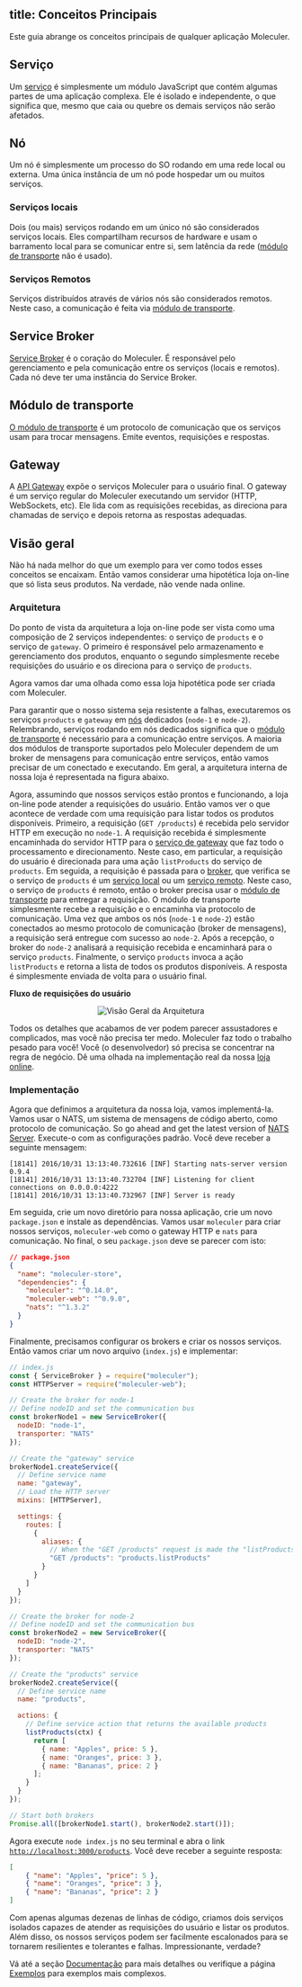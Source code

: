 title: Conceitos Principais
---

Este guia abrange os conceitos principais de qualquer aplicação Moleculer.

## Serviço
Um [serviço](services.html) é simplesmente um módulo JavaScript que contém algumas partes de uma aplicação complexa. Ele é isolado e independente, o que significa que, mesmo que caia ou quebre os demais serviços não serão afetados.

## Nó
Um nó é simplesmente um processo do SO rodando em uma rede local ou externa. Uma única instância de um nó pode hospedar um ou muitos serviços.

### Serviços locais
Dois (ou mais) serviços rodando em um único nó são considerados serviços locais. Eles compartilham recursos de hardware e usam o barramento local para se comunicar entre si, sem latência da rede ([módulo de transporte](#Transporter) não é usado).

### Serviços Remotos
Serviços distribuídos através de vários nós são considerados remotos. Neste caso, a comunicação é feita via [módulo de transporte](#Transporter).

## Service Broker
[Service Broker](broker.html) é o coração do Moleculer. É responsável pelo gerenciamento e pela comunicação entre os serviços (locais e remotos). Cada nó deve ter uma instância do Service Broker.

## Módulo de transporte
[O módulo de transporte](networking.html) é um protocolo de comunicação que os serviços usam para trocar mensagens. Emite eventos, requisições e respostas.

## Gateway
A [API Gateway](moleculer-web.html) expõe o serviços Moleculer para o usuário final. O gateway é um serviço regular do Moleculer executando um servidor (HTTP, WebSockets, etc). Ele lida com as requisições recebidas, as direciona para chamadas de serviço e depois retorna as respostas adequadas.

## Visão geral
Não há nada melhor do que um exemplo para ver como todos esses conceitos se encaixam. Então vamos considerar uma hipotética loja on-line que só lista seus produtos. Na verdade, não vende nada online.

### Arquitetura

Do ponto de vista da arquitetura a loja on-line pode ser vista como uma composição de 2 serviços independentes: o serviço de `products` e o serviço de `gateway`. O primeiro é responsável pelo armazenamento e gerenciamento dos produtos, enquanto o segundo simplesmente recebe requisições do usuário e os direciona para o serviço de `products`.

Agora vamos dar uma olhada como essa loja hipotética pode ser criada com Moleculer.

Para garantir que o nosso sistema seja resistente a falhas, executaremos os serviços `products` e `gateway` em [nós](#Node) dedicados (`node-1` e `node-2`). Relembrando, serviços rodando em nós dedicados significa que o [módulo de transporte](#Transporter) é necessário para a comunicação entre serviços. A maioria dos módulos de transporte suportados pelo Moleculer dependem de um broker de mensagens para comunicação entre serviços, então vamos precisar de um conectado e executando. Em geral, a arquitetura interna de nossa loja é representada na figura abaixo.

Agora, assumindo que nossos serviços estão prontos e funcionando, a loja on-line pode atender a requisições do usuário. Então vamos ver o que acontece de verdade com uma requisição para listar todos os produtos disponíveis. Primeiro, a requisição (`GET /products`) é recebida pelo servidor HTTP em execução no `node-1`. A requisição recebida é simplesmente encaminhada do servidor HTTP para o [serviço de gateway](#Gateway) que faz todo o processamento e direcionamento. Neste caso, em particular, a requisição do usuário é direcionada para uma ação `listProducts` do serviço de `products`.  Em seguida, a requisição é passada para o [broker](#Service-Broker), que verifica se o serviço de `products` é um [serviço local](#Local-Services) ou um [ serviço remoto](#Remote-Services). Neste caso, o serviço de `products` é remoto, então o broker precisa usar o [módulo de transporte](#Transporter) para entregar a requisição. O módulo de transporte simplesmente recebe a requisição e o encaminha via protocolo de comunicação. Uma vez que ambos os nós (`node-1` e `node-2`) estão conectados ao mesmo protocolo de comunicação (broker de mensagens), a requisição será entregue com sucesso ao `node-2`. Após a recepção, o broker do `node-2` analisará a requisição recebida e encaminhará para o serviço `products`. Finalmente, o serviço `products` invoca a ação `listProducts` e retorna a lista de todos os produtos disponíveis. A resposta é simplesmente enviada de volta para o usuário final.

**Fluxo de requisições do usuário**
<div align="center">
    <img src="assets/overview.svg" alt="Visão Geral da Arquitetura" />
</div>

Todos os detalhes que acabamos de ver podem parecer assustadores e complicados, mas você não precisa ter medo. Moleculer faz todo o trabalho pesado para você! Você (o desenvolvedor) só precisa se concentrar na regra de negócio. Dê uma olhada na implementação real da nossa [loja online](#Implementation).

### Implementação
Agora que definimos a arquitetura da nossa loja, vamos implementá-la. Vamos usar o NATS, um sistema de mensagens de código aberto, como protocolo de comunicação. So go ahead and get the latest version of [NATS Server](https://docs.nats.io/running-a-nats-service/introduction/installation). Execute-o com as configurações padrão. Você deve receber a seguinte mensagem:

```
[18141] 2016/10/31 13:13:40.732616 [INF] Starting nats-server version 0.9.4
[18141] 2016/10/31 13:13:40.732704 [INF] Listening for client connections on 0.0.0.0:4222
[18141] 2016/10/31 13:13:40.732967 [INF] Server is ready
```

Em seguida, crie um novo diretório para nossa aplicação, crie um novo `package.json` e instale as dependências. Vamos usar `moleculer` para criar nossos serviços, `moleculer-web` como o gateway HTTP e `nats` para comunicação. No final, o seu `package.json` deve se parecer com isto:

```json
// package.json
{
  "name": "moleculer-store",
  "dependencies": {
    "moleculer": "^0.14.0",
    "moleculer-web": "^0.9.0",
    "nats": "^1.3.2"
  }
}
```

Finalmente, precisamos configurar os brokers e criar os nossos serviços. Então vamos criar um novo arquivo (`index.js`) e implementar:
```javascript
// index.js
const { ServiceBroker } = require("moleculer");
const HTTPServer = require("moleculer-web");

// Create the broker for node-1
// Define nodeID and set the communication bus
const brokerNode1 = new ServiceBroker({
  nodeID: "node-1",
  transporter: "NATS"
});

// Create the "gateway" service
brokerNode1.createService({
  // Define service name
  name: "gateway",
  // Load the HTTP server
  mixins: [HTTPServer],

  settings: {
    routes: [
      {
        aliases: {
          // When the "GET /products" request is made the "listProducts" action of "products" service is executed
          "GET /products": "products.listProducts"
        }
      }
    ]
  }
});

// Create the broker for node-2
// Define nodeID and set the communication bus
const brokerNode2 = new ServiceBroker({
  nodeID: "node-2",
  transporter: "NATS"
});

// Create the "products" service
brokerNode2.createService({
  // Define service name
  name: "products",

  actions: {
    // Define service action that returns the available products
    listProducts(ctx) {
      return [
        { name: "Apples", price: 5 },
        { name: "Oranges", price: 3 },
        { name: "Bananas", price: 2 }
      ];
    }
  }
});

// Start both brokers
Promise.all([brokerNode1.start(), brokerNode2.start()]);
```
Agora execute `node index.js` no seu terminal e abra o link [`http://localhost:3000/products`](http://localhost:3000/products). Você deve receber a seguinte resposta:
```json
[
    { "name": "Apples", "price": 5 },
    { "name": "Oranges", "price": 3 },
    { "name": "Bananas", "price": 2 }
]
```

Com apenas algumas dezenas de linhas de código, criamos dois serviços isolados capazes de atender as requisições do usuário e listar os produtos. Além disso, os nossos serviços podem ser facilmente escalonados para se tornarem resilientes e tolerantes e falhas. Impressionante, verdade?

Vá até a seção [Documentação](broker.html) para mais detalhes ou verifique a página [Exemplos](examples.html) para exemplos mais complexos.
